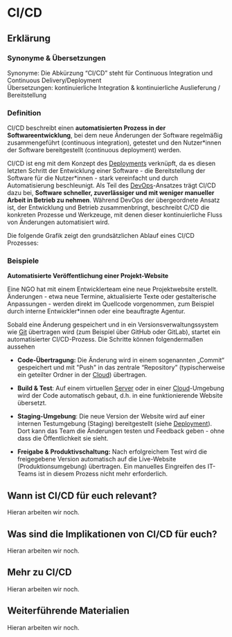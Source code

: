 # CI/CD
## Erklärung

### Synonyme & Übersetzungen

Synonyme: Die Abkürzung “CI/CD” steht für Continuous Integration und Continuous Delivery/Deployment  
Übersetzungen: kontinuierliche Integration & kontinuierliche Auslieferung / Bereitstellung

### Definition

CI/CD beschreibt einen **automatisierten Prozess in der Softwareentwicklung**, bei dem neue Änderungen der Software regelmäßig zusammengeführt (continuous integration), getestet und den Nutzer\*innen der Software bereitgestellt (continuous deployment) werden.

CI/CD ist eng mit dem Konzept des [Deployments](https://civic-data.de/selbstlernmaterial/#deployment) verknüpft, da es diesen letzten Schritt der Entwicklung einer Software - die Bereitstellung der Software für die Nutzer\*innen - stark vereinfacht und durch Automatisierung beschleunigt. Als Teil des [DevOps](https://civic-data.de/selbstlernmaterial/#devops)-Ansatzes trägt CI/CD dazu bei, **Software schneller, zuverlässiger und mit weniger manueller Arbeit in Betrieb zu nehmen**. Während DevOps der übergeordnete Ansatz ist, der Entwicklung und Betrieb zusammenbringt, beschreibt C/CD die konkreten Prozesse und Werkzeuge, mit denen dieser kontinuierliche Fluss von Änderungen automatisiert wird.  
  
Die folgende Grafik zeigt den grundsätzlichen Ablauf eines CI/CD Prozesses:



### Beispiele

**Automatisierte Veröffentlichung einer Projekt-Website**

Eine NGO hat mit einem Entwicklerteam eine neue Projektwebsite erstellt. Änderungen - etwa neue Termine, aktualisierte Texte oder gestalterische Anpassungen - werden direkt im Quellcode vorgenommen, zum Beispiel durch interne Entwickler\*innen oder eine beauftragte Agentur.

Sobald eine Änderung gespeichert und in ein Versionsverwaltungssystem wie [Git](https://civic-data.de/selbstlernmaterial/#git) übertragen wird (zum Beispiel über GitHub oder GitLab), startet ein automatisierter CI/CD-Prozess. Die Schritte können folgendermaßen aussehen

- **Code-Übertragung:** Die Änderung wird in einem sogenannten „Commit“ gespeichert und mit "Push" in das zentrale “Repository” (typischerweise ein geteilter Ordner in der [Cloud](https://civic-data.de/selbstlernmaterial/#cloud)) übertragen.

- **Build & Test**: Auf einem virtuellen [Server](https://civic-data.de/selbstlernmaterial/#server) oder in einer [Cloud](https://civic-data.de/selbstlernmaterial/#cloud)-Umgebung wird der Code automatisch gebaut, d.h. in eine funktionierende Website übersetzt.

- **Staging-Umgebung**: Die neue Version der Website wird auf einer internen Testumgebung (Staging) bereitgestellt (siehe [Deployment](https://civic-data.de/selbstlernmaterial/#deployment)). Dort kann das Team die Änderungen testen und Feedback geben - ohne dass die Öffentlichkeit sie sieht.

- **Freigabe & Produktivschaltung:** Nach erfolgreichem Test wird die freigegebene Version automatisch auf die Live-Website (Produktionsumgebung) übertragen. Ein manuelles Eingreifen des IT-Teams ist in diesem Prozess nicht mehr erforderlich.

  
## Wann ist CI/CD für euch relevant?
Hieran arbeiten wir noch.

## Was sind die Implikationen von CI/CD für euch? 
Hieran arbeiten wir noch.

## Mehr zu CI/CD   
Hieran arbeiten wir noch.

## Weiterführende Materialien
Hieran arbeiten wir noch.

